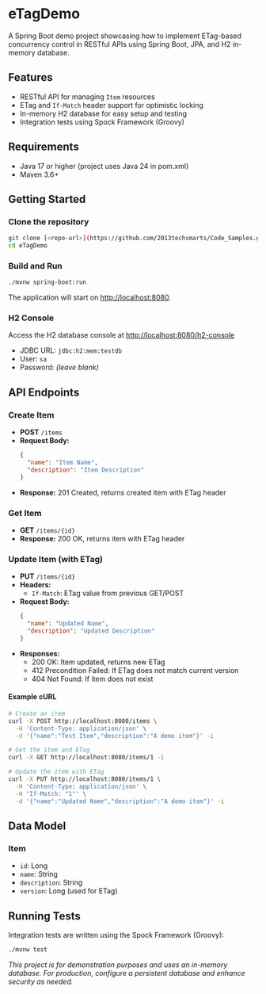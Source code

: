# eTagDemo

A Spring Boot demo project showcasing how to implement ETag-based concurrency control in RESTful APIs using Spring Boot, JPA, and H2 in-memory database.

## Features
- RESTful API for managing `Item` resources
- ETag and `If-Match` header support for optimistic locking
- In-memory H2 database for easy setup and testing
- Integration tests using Spock Framework (Groovy)

## Requirements
- Java 17 or higher (project uses Java 24 in pom.xml)
- Maven 3.6+

## Getting Started

### Clone the repository
```bash
git clone [<repo-url>](https://github.com/2013techsmarts/Code_Samples.git)
cd eTagDemo
```

### Build and Run
```bash
./mvnw spring-boot:run
```

The application will start on [http://localhost:8080](http://localhost:8080).

### H2 Console
Access the H2 database console at [http://localhost:8080/h2-console](http://localhost:8080/h2-console)
- JDBC URL: `jdbc:h2:mem:testdb`
- User: `sa`
- Password: *(leave blank)*

## API Endpoints

### Create Item
- **POST** `/items`
- **Request Body:**
  ```json
  {
    "name": "Item Name",
    "description": "Item Description"
  }
  ```
- **Response:** 201 Created, returns created item with ETag header

### Get Item
- **GET** `/items/{id}`
- **Response:** 200 OK, returns item with ETag header

### Update Item (with ETag)
- **PUT** `/items/{id}`
- **Headers:**
  - `If-Match`: ETag value from previous GET/POST
- **Request Body:**
  ```json
  {
    "name": "Updated Name",
    "description": "Updated Description"
  }
  ```
- **Responses:**
  - 200 OK: Item updated, returns new ETag
  - 412 Precondition Failed: If ETag does not match current version
  - 404 Not Found: If item does not exist

#### Example cURL
```bash
# Create an item
curl -X POST http://localhost:8080/items \
  -H 'Content-Type: application/json' \
  -d '{"name":"Test Item","description":"A demo item"}' -i

# Get the item and ETag
curl -X GET http://localhost:8080/items/1 -i

# Update the item with ETag
curl -X PUT http://localhost:8080/items/1 \
  -H 'Content-Type: application/json' \
  -H 'If-Match: "1"' \
  -d '{"name":"Updated Name","description":"A demo item"}' -i
```

## Data Model

### Item
- `id`: Long
- `name`: String
- `description`: String
- `version`: Long (used for ETag)

## Running Tests

Integration tests are written using the Spock Framework (Groovy):
```bash
./mvnw test
```

*This project is for demonstration purposes and uses an in-memory database. For production, configure a persistent database and enhance security as needed.* 
